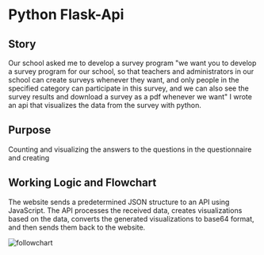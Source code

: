 # Python Flask-Api

## Story
Our school asked me to develop a survey program "we want you to develop a survey program for our school, so that teachers and administrators in our school can create surveys whenever they want, and only people in the specified category can participate in this survey, and we can also see the survey results and download a survey as a pdf whenever we want" I wrote an api that visualizes the data from the survey with python.



## Purpose
Counting and visualizing the answers to the questions in the questionnaire and creating





## Working Logic and Flowchart
The website sends a predetermined JSON structure to an API using JavaScript. The API processes the received data, creates visualizations based on the data, converts the generated visualizations to base64 format, and then sends them back to the website.



![followchart](https://github.com/f3riend/flask-counter-api/blob/main/followchart.png)
